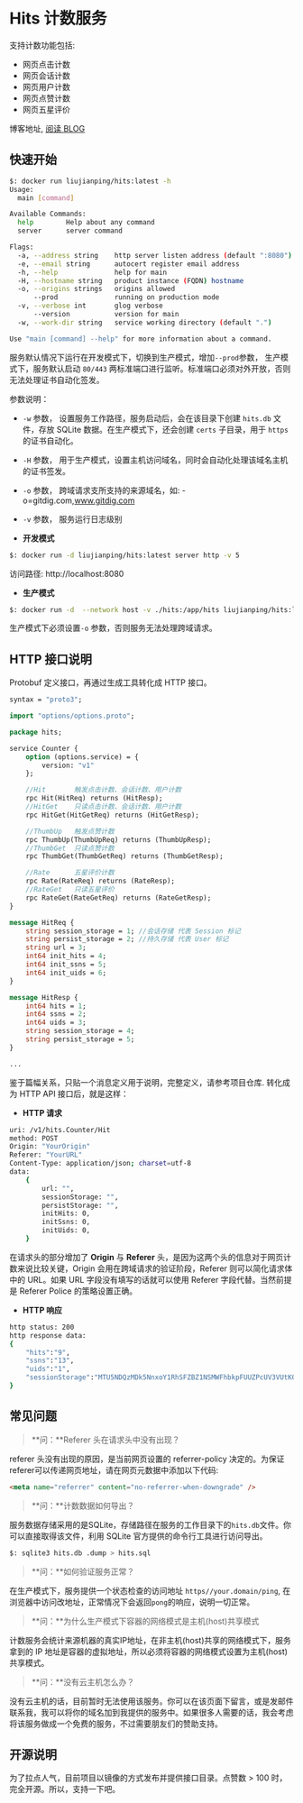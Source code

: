 # Hits 计数服务

支持计数功能包括:

- 网页点击计数
- 网页会话计数
- 网页用户计数
- 网页点赞计数
- 网页五星评价

博客地址, [阅读 BLOG](https://gitdig.com/post/hits-counter/)

## 快速开始

````bash
$: docker run liujianping/hits:latest -h
Usage:
  main [command]

Available Commands:
  help        Help about any command
  server      server command

Flags:
  -a, --address string    http server listen address (default ":8080")
  -e, --email string      autocert register email address
  -h, --help              help for main
  -H, --hostname string   product instance (FQDN) hostname
  -o, --origins strings   origins allowed
      --prod              running on production mode
  -v, --verbose int       glog verbose
      --version           version for main
  -w, --work-dir string   service working directory (default ".")

Use "main [command] --help" for more information about a command.
````

服务默认情况下运行在开发模式下，切换到生产模式，增加<code>--prod</code>参数， 生产模式下，服务默认启动 `80/443` 两标准端口进行监听。标准端口必须对外开放，否则无法处理证书自动化签发。

参数说明：

- <code>-w</code> 参数， 设置服务工作路径，服务启动后，会在该目录下创建 `hits.db` 文件，存放 SQLite 数据。在生产模式下，还会创建 `certs` 子目录，用于 `https` 的证书自动化。
- <code>-H</code> 参数， 用于生产模式，设置主机访问域名，同时会自动化处理该域名主机的证书签发。
- <code>-o</code> 参数， 跨域请求支所支持的来源域名，如: -o=gitdig.com,www.gitdig.com 
- <code>-v</code> 参数， 服务运行日志级别

- **开发模式**

````bash
$: docker run -d liujianping/hits:latest server http -v 5
````

访问路径: http://localhost:8080

- **生产模式**

````bash
$: docker run -d  --network host -v ./hits:/app/hits liujianping/hits:latest server http  --prod -H api.gitdig.com -o www.gitdig.com -w /app/hits
````

生产模式下必须设置<code>-o</code> 参数，否则服务无法处理跨域请求。

## HTTP 接口说明

Protobuf 定义接口，再通过生成工具转化成 HTTP 接口。

````proto
syntax = "proto3";

import "options/options.proto";

package hits;

service Counter {
    option (options.service) = {
        version: "v1"
    };

    //Hit       触发点击计数、会话计数、用户计数
    rpc Hit(HitReq) returns (HitResp);
    //HitGet    只读点击计数、会话计数、用户计数
    rpc HitGet(HitGetReq) returns (HitGetResp);

    //ThumbUp   触发点赞计数
    rpc ThumbUp(ThumbUpReq) returns (ThumbUpResp);
    //ThumbGet  只读点赞计数
    rpc ThumbGet(ThumbGetReq) returns (ThumbGetResp);

    //Rate      五星评价计数
    rpc Rate(RateReq) returns (RateResp);
    //RateGet   只读五星评价
    rpc RateGet(RateGetReq) returns (RateGetResp);
}

message HitReq {
    string session_storage = 1; //会话存储 代表 Session 标记
    string persist_storage = 2; //持久存储 代表 User 标记
    string url = 3;
    int64 init_hits = 4;
    int64 init_ssns = 5;
    int64 init_uids = 6;
}

message HitResp {
    int64 hits = 1;
    int64 ssns = 2;
    int64 uids = 3;
    string session_storage = 4;
    string persist_storage = 5;
}

...
````

鉴于篇幅关系，只贴一个消息定义用于说明，完整定义，请参考项目仓库. 转化成为 HTTP API  接口后，就是这样：

- **HTTP 请求**

````bash
uri: /v1/hits.Counter/Hit 
method: POST
Origin: "YourOrigin"
Referer: "YourURL"
Content-Type: application/json; charset=utf-8
data:
    {
        url: "",
        sessionStorage: "",
        persistStorage: "",
        initHits: 0,
        initSsns: 0,
        initUids: 0,
    }
````

在请求头的部分增加了 **Origin** 与 **Referer** 头，是因为这两个头的信息对于网页计数来说比较关键，Origin 会用在跨域请求的验证阶段，Referer 则可以简化请求体中的 URL。如果 URL 字段没有填写的话就可以使用  Referer 字段代替。当然前提是 Referer Police 的策略设置正确。

- **HTTP 响应**

````bash
http status: 200
http response data:
{
    "hits":"9",
    "ssns":"13",
    "uids":"1",
    "sessionStorage":"MTU5NDQzMDk5NnxoY1RhSFZBZ1NSMWFhbkpFUUZPcUV3VUtKOFBJWVJHdVVwcXBHWFY1d0UzZmpaU0Q3Njg2TmVLTmw0c2lZaE5JZWV3WXlJdFZhUFdEbzZUR2xKTFpxNUQ4TjR1SDVNNkhtSGVKWlY1MTBOS3ZlZHJCQjZSX1M2cklSbm4yNGVHZ09TRT18pOwHfdrgcI6zbhsMgKP7StfhOHVBfSa9yNY98cboZP4=","persistStorage":"MTU5NDM3NzEzMXxna3JOU1BhTk5FWVZfQm1CU01RaDNLb0pIdGhfQnZyV0F6THdVbHdrM0FjUGFrSlRoakVWeE1DdUF6T0dxM2QxY1VZZ01GSTl1dGhVa0tpVW51OXhRR3g0dU1ZODFDUVdLUnpueXdkU25hOENkX0k1TzJ4Mm9TNVNnVzZqR1hKOW43QT18yvUZPmys-LSUEt1H-UD6Weox0dkpDBSZ7clYDw0Rt0A="
}
````

## 常见问题

> **问：**Referer 头在请求头中没有出现？

referer 头没有出现的原因，是当前网页设置的 referrer-policy 决定的。为保证referer可以传递网页地址，请在网页元数据中添加以下代码:

````html
<meta name="referrer" content="no-referrer-when-downgrade" />   
````

> **问：**计数数据如何导出？

服务数据存储采用的是SQLite，存储路径在服务的工作目录下的`hits.db`文件。你可以直接取得该文件，利用 SQLite 官方提供的命令行工具进行访问导出。

````bash
$: sqlite3 hits.db .dump > hits.sql
````

> **问：**如何验证服务正常？

在生产模式下，服务提供一个状态检查的访问地址 <code>https//your.domain/ping</code>, 在浏览器中访问改地址，正常情况下会返回`pong`的响应，说明一切正常。

> **问：**为什么生产模式下容器的网络模式是主机(host)共享模式

计数服务会统计来源机器的真实IP地址，在非主机(host)共享的网络模式下，服务拿到的 IP 地址是容器的虚拟地址，所以必须将容器的网络模式设置为主机(host)共享模式。

> **问：**没有云主机怎么办？

没有云主机的话，目前暂时无法使用该服务。你可以在该页面下留言，或是发邮件联系我，我可以将你的域名加到我提供的服务中。如果很多人需要的话，我会考虑将该服务做成一个免费的服务，不过需要朋友们的赞助支持。

## 开源说明

为了拉点人气，目前项目以镜像的方式发布并提供接口目录。点赞数 > 100 时，完全开源。所以，支持一下吧。
